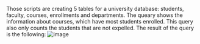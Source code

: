 Those scripts are creating 5 tables for a university database: students, faculty, courses, enrollments and departments. 
The queary shows the information about courses, which have most students enrolled.  This query also only counts the students that are not expelled.
The result of the query is the following:
![image](https://github.com/user-attachments/assets/3db9adf4-cf24-4fc6-8340-22fe0b87dfad)
